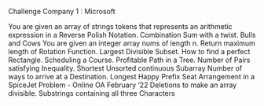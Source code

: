 Challenge Company 1 : Microsoft 


You are given an array of strings tokens that represents an arithmetic expression in a Reverse Polish Notation.
Combination Sum with a twist.
Bulls and Cows
You are given an integer array nums of length n. Return maximum length of Rotation Function.
Largest Divisible Subset.
How to find a perfect Rectangle.
Scheduling a Course.
Profitable Path in a Tree.
Number of Pairs satisfying Inequality.
Shortest Unsorted continuous Subarray
Number of ways to arrive at a Destination.
Longest Happy Prefix
Seat Arrangement in a SpiceJet Problem - Online OA February ‘22
Deletions to make an array divisible.
Substrings containing all three Characters
